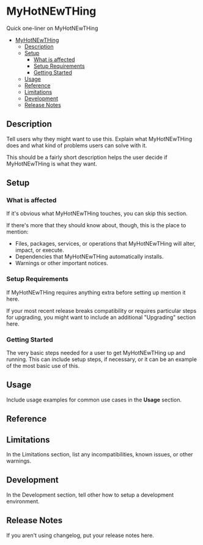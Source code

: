 # MyHotNEwTHing

Quick one-liner on MyHotNEwTHing

* [MyHotNEwTHing](#myhotnewthing)
  * [Description](#description)
  * [Setup](#setup)
    * [What is  affected](#what-is--affected)
    * [Setup Requirements](#setup-requirements)
    * [Getting Started](#getting-started)
  * [Usage](#usage)
  * [Reference](#reference)
  * [Limitations](#limitations)
  * [Development](#development)
  * [Release Notes](#release-notes)

## Description

Tell users why they might want to use this. Explain what MyHotNEwTHing does and what kind of problems users can solve with it.

This should be a fairly short description helps the user decide if MyHotNEwTHing is what they want.

## Setup

### What is  affected

If it's obvious what MyHotNEwTHing touches, you can skip this section.

If there's more that they should know about, though, this is the place to mention:

* Files, packages, services, or operations that MyHotNEwTHing will alter, impact, or execute.
* Dependencies that MyHotNEwTHing automatically installs.
* Warnings or other important notices.

### Setup Requirements

If MyHotNEwTHing requires anything extra before setting up mention it here.

If your most recent release breaks compatibility or requires particular steps for upgrading, you might want to include an additional "Upgrading" section here.

### Getting Started

The very basic steps needed for a user to get MyHotNEwTHing up and running. This can include setup steps, if necessary, or it can be an example of the most basic use of this.

## Usage

Include usage examples for common use cases in the **Usage** section.

## Reference

## Limitations

In the Limitations section, list any incompatibilities, known issues, or other warnings.

## Development

In the Development section, tell other how to setup a development environment.

## Release Notes

If you aren't using changelog, put your release notes here.
